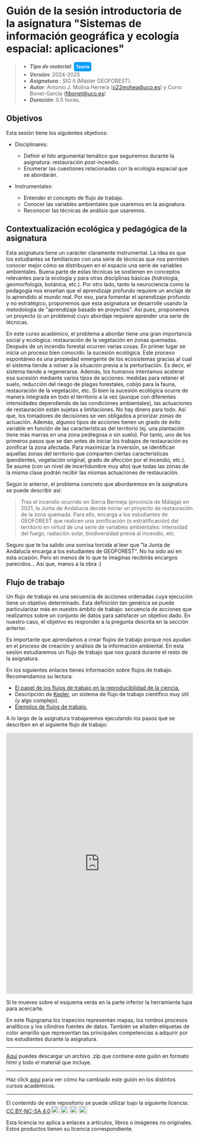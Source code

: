 # Guión de la sesión introductoria de la asignatura "Sistemas de información geográfica y ecología espacial: aplicaciones"

> + **_Tipo de material_**: <span style="display: inline-block; font-size: 12px; color: white; background-color: #029BF9; border-radius: 5px; padding: 5px; font-weight: bold;"> Teoría</span>
> + **_Versión_**: 2024-2025
> + **_Asignatura_** : SIG II (Máster GEOFOREST). 
> + **_Autor_**: Antonio J. Molina Herrera (o22mohea@uco.es) y Curro Bonet-García (fjbonet@uco.es)
> + **_Duración_**: 0.5 horas.


## Objetivos

Esta sesión tiene los siguientes objetivos:
+ Disciplinares:
  + Definir el hilo argumental temático que seguiremos durante la asignatura: restauración post-incendio.
  + Enumerar las cuestiones relacionadas con la ecología espacial que se abordarán.
  
+ Instrumentales:
  + Entender el concepto de flujo de trabajo.
  + Conocer las variables ambientales que usaremos en la asignatura.
  + Reconocer las técnicas de análisis que usaremos.
  
   
## Contextualización ecológica y pedagógica de la asignatura

Esta asignatura tiene un carácter claramente instrumental. La idea es que los estudiantes se familiaricen con una serie de técnicas que nos permiten conocer mejor cómo se distribuyen en el espacio una serie de variables ambientales. Buena parte de estas técnicas se sostienen en conceptos relevantes para la ecología y para otras disciplinas básicas (hidrología, geomorfología, botánica, etc.). Por otro lado, tanto la neurociencia como la pedagogía nos enseñan que el aprendizaje profundo requiere un anclaje de lo aprendido al mundo real. Por eso, para fomentar el aprendizaje profundo y no estratégico, proponemos que esta asignatura se desarrolle usando la metodología de "aprendizaje basado en proyectos". Así pues, proponemos un proyecto (o un problema) cuyo abordaje requiere aprender una serie de técnicas.

En este curso académico, el problema a abordar tiene una gran importancia social y ecológica: restauración de la vegetación en zonas quemadas. Después de un incendio forestal ocurren varias cosas. En primer lugar se inicia un proceso bien conocido: la sucesión ecológica. Este proceso espontáneo es una propiedad emergente de los ecosistemas gracias al cual el sistema tiende a volver a la situación previa a la perturbación. Es decir, el sistema tiende a regenerarse. Además, los humanos intentamos acelerar esa sucesión mediante varios tipos de acciones: medidas para retener el suelo, reducción del riesgo de plagas forestales, cobijo para la fauna, restauración de la vegetación, etc. Si bien la sucesión ecológica ocurre de manera integrada en todo el territorio a la vez (aunque con diferentes intensidades dependiendo de las condiciones ambientales), las actuaciones de restauración están sujetas a limitaciones. No hay dinero para todo. Así que, los tomadores de decisiones se ven obligados a priorizar zonas de actuación. Además, algunos tipos de acciones tienen un grado de éxito variable en función de las características del territorio (ej. una plantación tiene más marras en una zona pedregosa o sin suelo). Por tanto, uno de los primeros pasos que se dan antes de iniciar los trabajos de restauración es zonificar la zona afectada. Para maximizar la inversión, se identifican aquellas zonas del territorio que comparten ciertas características (pendientes, vegetación original, grado de afección por el incendio, etc.). Se asume (con un nivel de incertidumbre muy alto) que todas las zonas de la misma clase podrán recibir las mismas actuaciones de restauración.

Según lo anterior, el problema concreto que abordaremos en la asignatura se puede describir así:

> Tras el incendio ocurrido en Sierra Bermeja (provincia de Málaga) en 2021, la Junta de Andalucía decide iniciar un proyecto de restauración de la zona quemada. Para ello, encarga a los estudiantes de GEOFOREST que realicen una zonificación (o estratificación) del territorio en virtud de una serie de variables ambientales: intensidad del fuego, radiación solar, biodiversidad previa al incendio, etc.

Seguro que te ha salido una sonrisa torcida al leer que "la Junta de Andalucía encarga a los estudiantes de GEOFOREST". No ha sido así en esta ocasión. Pero en menos de lo que te imaginas recibirás encargos parecidos... Así que, manos a la obra :)



## Flujo de trabajo

Un flujo de trabajo es una secuencia de acciones ordenadas cuya ejecución tiene un objetivo determinado. Esta definición tan genérica se puede particularizar más en nuestro ámbito de trabajo: secuencia de acciones que realizamos sobre un conjunto de datos para satisfacer un objetivo dado. En nuestro caso, el objetivo es responder a la pregunta descrita en la sección anterior.

Es importante que aprendamos a crear flujos de trabajo porque nos ayudan en el proceso de creación y análisis de la información ambiental. En esta sesión estudiaremos un flujo de trabajo que nos guiará durante el resto de la asignatura.

En los siguientes enlaces tienes información sobre flujos de trabajo. Recomendamos su lectura:

+ [El papel de los flujos de trabajo en la reproducibilidad de la ciencia.](https://github.com/aprendiendo-cosas/Te_introduccion_SIG_II_geoforest/raw/2024_2025/biblio/how_to_flow.pdf) 
+ Descripción de [Kepler](https://github.com/aprendiendo-cosas/Te_introduccion_SIG_II_geoforest/raw/2024_2025/biblio/kepler.pdf), un sistema de flujo de trabajo científico muy útil (y algo complejo).
+ [Ejemplos de flujos de trabajo.](https://github.com/aprendiendo-cosas/Te_introduccion_SIG_II_geoforest/raw/2024_2025/biblio/workflow_reusable.pdf) 

A lo largo de la asignatura trabajaremos ejecutando los pasos que se describen en el siguiente flujo de trabajo:



<iframe frameborder="0" style="width:100%;height:703px;" src="https://viewer.diagrams.net/?tags=%7B%7D&highlight=0000ff&edit=_blank&layers=1&nav=1&title=flujograma_SIG_II.drawio#R7V1bl5s4Ev41fU72YfoA4mI%2F9sXpzZ5JMknv2ZnMGwa1rQxGrIC%2BzK%2BfEjdjiW5rYkC2mZduEGCgvqpPpSqpuEA3m%2Bc75ifrjzTE0YVlhM8X6PbCsixz7sI%2F3vJStpiWbZctK0bCqm3bcE%2F%2BxFWjUbXmJMTpzokZpVFGkt3GgMYxDrKdNp8x%2BrR72gONdu%2Ba%2BCssNdwHfiS3%2FkrCbF29GELu9sC%2FMVmt61u7TvWCG78%2Bu3qVdO2H9KnVhBYX6IZRmpVbm%2BcbHHHx1YIpr3v%2FytHmyRiOM5ULUmJ%2Buv%2Fd%2FP59gZbv4y%2Fm50X8n5%2Bqh330o7x64%2Bphs5daBDgEiVS7lGVruqKxHy22rdeM5nGI%2BW0M2Nue8zOlCTSa0PgdZ9lLBa%2BfZxSa1tkmqo6W9%2BQ3evXdqqaU5izAb7xQ9fyZz1Y4e%2BM81CAAyovpBmfsBa5jOPIz8rj7HH6lRKvmvK2YYaOS9N%2BQuiVJ%2FR5elMTcegTpg9YkfDN4iQgImSEQ19OaZPg%2B8QtBPIHl7UpzWcLx87Jp8IM%2FVgVIn%2FMMfgZX7WmJh%2Bk0EDxiluHnt0GQhVZd4FWKXtm6Nav2n7aG41ZN65bJ1Kf1LmXnxFUZKary7EBVri79hRJ4wgZNZO%2FCiSwBp%2FK5qqsEqJrH%2BHH0kGQjd4uFhChb080yT%2FcbRQ%2F6bRn7FXw2poKbpiSPETQcpMVefquuL3a%2B8Z1Lp969fW4fvH2p9nq0DFfRMkyjG9BxWN6VNPjm4gZdXJlRkEeUvycGfSShH%2F64Wu%2Bi2YOSO4LZm9qVXO4sT5zXZ4ra6%2FbB61eM%2BS%2BtExLO1%2BnrtG%2BLJLfrVcJG%2BYu9cr2JTonI8DPJftueCXvf6l%2BE7e1FfGcA8lNVH9MexC%2BwBYKw3XH9gtk%2BVg0x%2FCmabuOQBHzv0%2FVX%2BPvuE2UbPwJ1AMI1rnMWw7%2BvIAv6L0n9arcbAPKjCEd0xfwN4JgAYcMbYCYe%2B2V7YB9nP5BnXA91e3JNRGfNmsusbVodtC2C15%2FzfXa0XYck9hqe8wpWI3kdnuxNHMyUFeOZLb4zLj3nTcrD0bIId3DFJoEfHYfrqIyiOwx9mobQwSJvXP6sBdAyzI9%2B4tfE2fJJjTKaR%2BIAA5HSU%2BdIDwmebRdHOmNypClH34S%2BLCr7sQ3ICvb%2BBKOFf%2F%2FP8cYPfdnM9Q0aBNEi1e7HNAaTrZboz%2FAEt9%2Ftc1WZcBiCc0X%2F0BYgLh9sOH6Th923OCJgQn5AuDldo3i%2FLZ04t9mmdm6bn53%2F56la4KEB2cNyC64OOR%2BDZ6eKj3Uo8R1mGJ7sf93C5e9f5aDTS%2F24riXRz6ipn0ZpTpZsVKM8rVRyr734bBdRRzHK87fDjXPhPlXcYNBwo3VS4UYtWmVppUg5xqc792c7gp7OZYYbNS1STzM5WYazRgun%2FRAxmcgUmWmERIg7l7Vcd5qjHfQbLcmhrB0Hh%2BkO8zPeDqYlPHAG747TV527Ex1gOpbuAaajJ8DTGQnfEwjX3%2FHXg%2B8jz13Uw4hjoD8d0tdMZtabZEYZpzI%2FIDQ%2BPz5zDdmfG5fPrJkWPjsC67AVrcPytFqHnKy5v7q7kglL46jEs2QtHndUIiefJ6LEqsFHzR2sHBeblPSHSuo7QlLfm6uFy3qLaHUElVtdN4lTGrXTX%2BfVeXtIe%2Bd9dtkupDoAR1oJDckD8DNcSjM35NH2qPkUNNWIOVKddlFSkDYzMCUzOLaIeZcOj%2BubTnWAVfeOx%2B6byl3mpKSvN%2FhTP2aLQf6LQfhxQBo38tPt%2Fz68NVHhRN3HufbJUujslmEjR7Xf1BrUqR%2FzvN1H09C9FBtNdVIaUo1MIK2TBpEcPzg2%2F7FTicd1IOXk%2FKhKvNXbb%2B1jIyix6rQhzQ6kPEg9qskT%2B%2FLEOhDT7HTKE70%2BUpJmOSuWImUM80yjwbvbZ%2Fj%2F7uP9h5NfqukZIq91LZbpIrbh3M%2Bzi17aqtFLW2vYxpajl3fXH85pJrjZNOhyPe2pFkmxVQMPttZaWPVjtmzga6E%2FlvHl7sP9cfmgXdo8qg9am87kfFBbtRpWP9OF988HnolLVwdO8XryhO%2BpzmZU1oVzTffbcnG0drp%2FSWgIb8fSztpSp%2B4vd5VdG9dfto8jXKt5jGnPVf2LQ0O83VZoifUcHJGRB15pbk81qGmrBjVtrUFNWw5qHp9H2ZTP0uZRah4f6fMoTySqKa9zmWpUUxkxvVFNuyOq2fLOQpJmPk%2Br89Ambw18xrh75Z%2F%2BqgpTZLeO8bLpjeqrybHNNhjnI3tXRfSjusmulkmDPfKNozr5z9UaRa4fs11GLPJT8kCCnZJHcVFzOAf9fSRpUfTIePdVzqeM6Q6ZlriufubJWttVOUwccfentXI8sk0YvG4UJ24QEl0V1dnmMT599jBnwjC7c0HcqBVEvamuJXJVF8R5h1aIPsxQ5CjIgm%2FvcM4mjzISMFBnxitIGu%2B%2BrEiqmXOatetNJFdR1QfjHE%2BuWTdFzpmZiuQ%2FHOd0VJ7BMbiHEQ%2BlFpMRCkS6JkeBILJdmaUZo3%2FgGxpRVpyCQnfpOm4hzShqtT88PFhBAO1wn1UMbQEvGsFRqYvnXlUHNiQMC6LrgovC2Q9RUXR3DefhuC%2BDEYpL2x2epd0Bk%2FjFkP5gkp36GyAQEu9wj1gInKOH0wQHGeDZsYT9bAG0xaS8KoBoKADrccgOgHGAk6yp4N7UTuGjNCC%2Bop2Rx9JxLU6J%2BJYPHUyWh9NBcyaUTLO78iFdaDqDodkxABHQbIpHCOaZ860kjzN6eXk5IQzFgomOdgzlYc%2FnAJw3f8OB4zhmNAGnoaxPDUNLCnC5EYdnyWBrxbdA%2FgQ8k6ipH178ICP%2BclJ8OxOKJ3r6LbTja1pdfk1nRYuzxckRwpWeYSs6NrOhcJLXoyxSkAXhny2R2bPoABNGwzxoH0vAq%2BdWNx0kRT6dd2TVOpEUi5P3h2TH17%2F%2BcVGVATSPwEeV08dv2WJe1JOve7sCR5Ap%2FSnELU92snA2X4%2FU1gXO5SHHAqTtZ1KcvPzsCQiTkYyWYauUxMUzgURl5BOc0jqXFxWBmgn6PCYSElBOV%2F5pXMTlYYk64iXWcUj%2FAbg66gphU8%2FtiNb1BDDsbj%2BMXc7X2n5gHC3%2BAg%3D%3D"></iframe>



Si te mueves sobre el esquema verás en la parte inferior la herramienta lupa para acercarte.

En este flujograma los trapecios representan mapas, los rombos procesos analíticos y los cilindros fuentes de datos. También se añaden etiquetas de color amarillo que representan las principales competencias a adquirir por los estudiantes durante la asignatura. 




****

[Aquí](https://github.com/aprendiendo-cosas/Te_introduccion_SIG_II_geoforest/archive/refs/tags/2024_2025.zip) puedes descargar un archivo .zip que contiene este guión en formato html y todo el material que incluye.

****
Haz click [aquí](https://github.com/aprendiendo-cosas/Te_introduccion_SIG_II_geoforest/releases) para ver cómo ha cambiado este guión en los distintos cursos académicos.

****
 <p xmlns:cc="http://creativecommons.org/ns#" >El contenido de este repositorio se puede utilizar bajo la siguiente licencia:  <a  href="https://creativecommons.org/licenses/by-nc-sa/4.0/?ref=chooser-v1"  target="_blank" rel="license noopener noreferrer"  style="display:inline-block;">CC BY-NC-SA 4.0<img  style="height:22px!important;margin-left:3px;vertical-align:text-bottom;"   src="https://mirrors.creativecommons.org/presskit/icons/cc.svg?ref=chooser-v1"  alt=""><img  style="height:22px!important;margin-left:3px;vertical-align:text-bottom;"   src="https://mirrors.creativecommons.org/presskit/icons/by.svg?ref=chooser-v1"  alt=""><img  style="height:22px!important;margin-left:3px;vertical-align:text-bottom;"   src="https://mirrors.creativecommons.org/presskit/icons/nc.svg?ref=chooser-v1"  alt=""><img  style="height:22px!important;margin-left:3px;vertical-align:text-bottom;"   src="https://mirrors.creativecommons.org/presskit/icons/sa.svg?ref=chooser-v1"  alt=""></a></p> 

<p>Esta licencia no aplica a enlaces a artículos, libros o imágenes no originales. Estos productos tienen su licencia correspondiente.</p>









